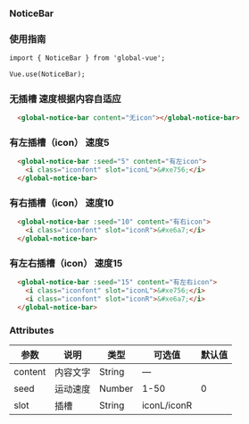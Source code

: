 ### NoticeBar

### 使用指南
```html
import { NoticeBar } from 'global-vue';

Vue.use(NoticeBar);

```
### 无插槽 速度根据内容自适应
```html
  <global-notice-bar content="无icon"></global-notice-bar>
```

### 有左插槽（icon） 速度5
```html
  <global-notice-bar :seed="5" content="有左icon">
    <i class="iconfont" slot="iconL">&#xe756;</i>
  </global-notice-bar>
```

### 有右插槽（icon） 速度10
```html
  <global-notice-bar :seed="10" content="有右icon">
    <i class="iconfont" slot="iconR">&#xe6a7;</i>
  </global-notice-bar>
```

### 有左右插槽（icon） 速度15
```html
  <global-notice-bar :seed="15" content="有左右icon">
    <i class="iconfont" slot="iconL">&#xe756;</i>
    <i class="iconfont" slot="iconR">&#xe6a7;</i>
  </global-notice-bar>
```
### Attributes

| 参数      | 说明    | 类型      | 可选值       | 默认值   |
|---------- |-------- |---------- |-------------  |-------- |
| content  | 内容文字    | String   | — |   |
| seed  | 运动速度    | Number   | 1-50 |  0 |
| slot  | 插槽    | String   | iconL/iconR |   |
